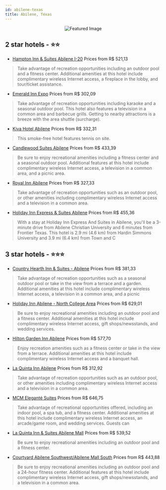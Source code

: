 ```yaml
---
id: abilene-texas
title: Abilene, Texas
---
```


<center><img src="https://i.travelapi.com/hotels/1000000/20000/19000/18912/4b16256f_z.jpg" alt="Featured Image" /></center>


##  2 star hotels - ⭐️⭐️

-    [Hampton Inn & Suites Abilene I-20](https://us.hurb.com/hotels/abilene/hampton-inn-suites-abilene-i-20-JNP-JP221393?cmp=18055) Prices from R$ 521,13
   > Take advantage of recreation opportunities including an outdoor pool and a fitness center. Additional amenities at this hotel include complimentary wireless Internet access, a fireplace in the lobby, and tour/ticket assistance.
-    [Emerald Inn Expo](https://us.hurb.com/hotels/abilene/emerald-inn-expo-JNP-JP904495?cmp=18055) Prices from R$ 302,09
   > Take advantage of recreation opportunities including karaoke and a seasonal outdoor pool. This hotel also features a television in a common area and barbecue grills. Getting to nearby attractions is a breeze with the area shuttle (surcharge).
-    [Kiva Hotel Abilene](https://us.hurb.com/hotels/abilene/kiva-hotel-abilene-JNP-JP947142?cmp=18055) Prices from R$ 332,31
   > This smoke-free hotel features tennis on site.
-    [Candlewood Suites Abilene](https://us.hurb.com/hotels/abilene/candlewood-suites-abilene-JNP-JP065162?cmp=18055) Prices from R$ 433,39
   > Be sure to enjoy recreational amenities including a fitness center and a seasonal outdoor pool. Additional features at this hotel include complimentary wireless Internet access, a television in a common area, and a picnic area.
-    [Royal Inn Abilene](https://us.hurb.com/hotels/abilene/royal-inn-abilene-JNP-JP776014?cmp=18055) Prices from R$ 327,33
   > Take advantage of recreation opportunities such as an outdoor pool, or other amenities including complimentary wireless Internet access and a television in a common area.
-    [Holiday Inn Express & Suites Abilene](https://us.hurb.com/hotels/abilene/holiday-inn-express-suites-abilene-JNP-JP065165?cmp=18055) Prices from R$ 455,36
   > With a stay at Holiday Inn Express And Suites in Abilene, you'll be a 3-minute drive from Abilene Christian University and 6 minutes from Frontier Texas. This hotel is 2.9 mi (4.6 km) from Hardin Simmons University and 3.9 mi (6.4 km) from Town and C

##  3 star hotels - ⭐️⭐️⭐️

-    [Country Hearth Inn & Suites - Abilene](https://us.hurb.com/hotels/abilene/country-hearth-inn-suites-abilene-JNP-JP271059?cmp=18055) Prices from R$ 381,33
   > Take advantage of recreation opportunities such as a seasonal outdoor pool or take in the view from a terrace and a garden. Additional amenities at this hotel include complimentary wireless Internet access, a television in a common area, and a picnic
-    [Holiday Inn Abilene - North College Area](https://us.hurb.com/hotels/abilene/holiday-inn-abilene-north-college-area-JNP-JP00151R?cmp=18055) Prices from R$ 629,01
   > Be sure to enjoy recreational amenities including an outdoor pool and a fitness center. Additional amenities at this hotel include complimentary wireless Internet access, gift shops/newsstands, and wedding services.
-    [Hilton Garden Inn Abilene](https://us.hurb.com/hotels/abilene/hilton-garden-inn-abilene-JNP-JP980331?cmp=18055) Prices from R$ 577,70
   > Enjoy recreation amenities such as a fitness center or take in the view from a terrace. Additional amenities at this hotel include complimentary wireless Internet access and a banquet hall.
-    [La Quinta Inn Abilene](https://us.hurb.com/hotels/abilene/la-quinta-inn-abilene-JNP-JP200826?cmp=18055) Prices from R$ 312,92
   > Take advantage of recreation opportunities such as an outdoor pool, or other amenities including complimentary wireless Internet access and a television in a common area.
-    [MCM Eleganté Suites](https://us.hurb.com/hotels/abilene/mcm-elegante-suites-JNP-JP981199?cmp=18055) Prices from R$ 646,75
   > Take advantage of recreational opportunities offered, including an indoor pool, a spa tub, and a fitness center. Additional amenities at this hotel include complimentary wireless Internet access, an arcade/game room, and wedding services. Guests can 
-    [La Quinta Inn & Suites Abilene Mall](https://us.hurb.com/hotels/abilene/la-quinta-inn-suites-abilene-mall-JNP-JP574236?cmp=18055) Prices from R$ 539,52
   > Be sure to enjoy recreational amenities including an outdoor pool and a fitness center.
-    [Courtyard Abilene Southwest/Abilene Mall South](https://us.hurb.com/hotels/abilene/courtyard-abilene-southwest-abilene-mall-south-JNP-JP065164?cmp=18055) Prices from R$ 443,88
   > Be sure to enjoy recreational amenities including an outdoor pool and a 24-hour fitness center. Additional features at this hotel include complimentary wireless Internet access, gift shops/newsstands, and a television in a common area.
